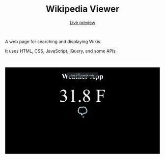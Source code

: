 <h1 align="center">Wikipedia Viewer</h1>
<p align="center">
  <a href="https://obsessive-coder.github.io/FCC-Wikipedia-Viewer/">Live preview</a>
</p>
<br>
<p>
  A web page for searching and displaying Wikis.
</p>
<p>
  It uses HTML, CSS, JavaScript, jQuery, and some APIs
</p>
<br>
<p align="center">
  <img src="https://github.com/Obsessive-Coder/Weather-App/blob/master/images/screenshot.png?raw=true" width="550">
</p>
